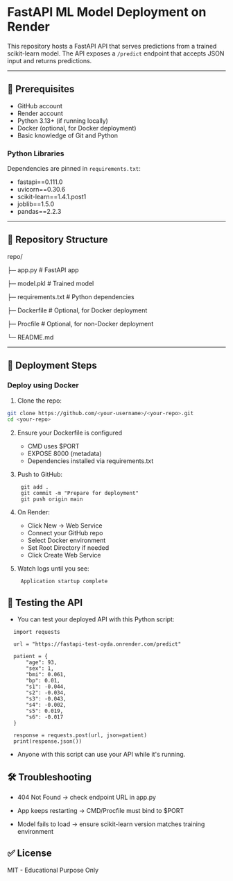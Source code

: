# FastAPI ML Model Deployment on Render

This repository hosts a FastAPI API that serves predictions from a trained scikit-learn model. The API exposes a `/predict` endpoint that accepts JSON input and returns predictions.

---

## 📝 Prerequisites

- GitHub account
- Render account
- Python 3.13+ (if running locally)
- Docker (optional, for Docker deployment)
- Basic knowledge of Git and Python

### Python Libraries

Dependencies are pinned in `requirements.txt`:
  - fastapi==0.111.0
  - uvicorn==0.30.6
  - scikit-learn==1.4.1.post1
  - joblib==1.5.0
  - pandas==2.2.3


---

## 📁 Repository Structure

repo/

├─ app.py # FastAPI app

├─ model.pkl # Trained model

├─ requirements.txt # Python dependencies

├─ Dockerfile # Optional, for Docker deployment

├─ Procfile # Optional, for non-Docker deployment

└─ README.md


---

## 🚀 Deployment Steps

### Deploy using Docker

1. Clone the repo:

```bash
git clone https://github.com/<your-username>/<your-repo>.git
cd <your-repo>
```

2. Ensure your Dockerfile is configured
    - CMD uses $PORT
    - EXPOSE 8000 (metadata)
    - Dependencies installed via requirements.txt

3. Push to GitHub:
   ```
    git add .
    git commit -m "Prepare for deployment"
    git push origin main
   ```

4. On Render:

    - Click New → Web Service
    - Connect your GitHub repo
    - Select Docker environment
    - Set Root Directory if needed
    - Click Create Web Service

5. Watch logs until you see:
   ```
    Application startup complete
   ```

## 🧪 Testing the API

  - You can test your deployed API with this Python script:
  ```
    import requests

    url = "https://fastapi-test-oyda.onrender.com/predict"
    
    patient = {
        "age": 93,
        "sex": 1,
        "bmi": 0.061,
        "bp": 0.01,
        "s1": -0.044,
        "s2": -0.034,
        "s3": -0.043,
        "s4": -0.002,
        "s5": 0.019,
        "s6": -0.017
    }
    
    response = requests.post(url, json=patient)
    print(response.json())
```
  - Anyone with this script can use your API while it's running.


## 🛠 Troubleshooting

 - 404 Not Found → check endpoint URL in app.py

 - App keeps restarting → CMD/Procfile must bind to $PORT

 - Model fails to load → ensure scikit-learn version matches training environment

## ✅ License

MIT - Educational Purpose Only



